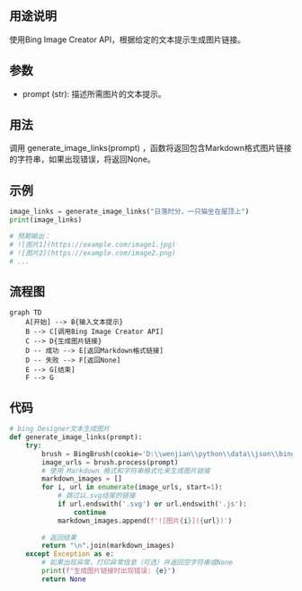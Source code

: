 ## 用途说明

使用Bing Image Creator API，根据给定的文本提示生成图片链接。

## 参数

* prompt (str): 描述所需图片的文本提示。
## 用法

调用 generate_image_links(prompt) ，函数将返回包含Markdown格式图片链接的字符串，如果出现错误，将返回None。

## 示例

```python
image_links = generate_image_links("日落时分，一只猫坐在屋顶上")
print(image_links)

# 预期输出：
# ![图片1](https://example.com/image1.jpg)
# ![图片2](https://example.com/image2.png)
# ...
```

## 流程图

```mermaid
graph TD
    A[开始] --> B{输入文本提示}
    B --> C[调用Bing Image Creator API]
    C --> D{生成图片链接}
    D -- 成功 --> E[返回Markdown格式链接]
    D -- 失败 --> F[返回None]
    E --> G[结束]
    F --> G
```

## 代码

```python
# bing Designer文本生成图片
def generate_image_links(prompt):
    try:
        brush = BingBrush(cookie='D:\\wenjian\\python\\data\\json\\bingbrush.json')  # cookie的路径
        image_urls = brush.process(prompt)
        # 使用 Markdown 格式和字符串格式化来生成图片链接
        markdown_images = []
        for i, url in enumerate(image_urls, start=1):
            # 跳过以.svg结尾的链接
            if url.endswith('.svg') or url.endswith('.js'):
                continue
            markdown_images.append(f'![图片{i}]({url})')
        
        # 返回结果
        return "\n".join(markdown_images)
    except Exception as e:
        # 如果出现异常，打印异常信息（可选）并返回空字符串或None
        print(f"生成图片链接时出现错误: {e}")
        return None
```

